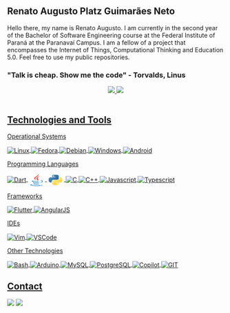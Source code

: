 ## Renato Augusto Platz Guimarães Neto
Hello there, my name is Renato Augusto. I am currently in the second year of the Bachelor of Software Engineering course at the Federal Institute of Paraná at the Paranavaí Campus. I am a fellow of a project that encompasses the Internet of Things, Computational Thinking and Education 5.0. Feel free to use my public repositories.

<h3> "Talk is cheap. Show me the code" - Torvalds, Linus </h3>
<div align="center">
  <a href="https://github.com/Argustor">
  <img height="180em" src="https://github-readme-stats.vercel.app/api?username=netorapg&show_icons=true&include_all_commits=true&theme=dracula&count_private=true"/>
  <img height="180em" src="https://github-readme-stats.vercel.app/api/top-langs/?username=netorapg&layout=compact&langs_count=7&theme=dracula"/>
</div>
   
<div style="display: inline_block"><br>
   <h2>  Technologies and Tools </h2>
   <p> Operational Systems </p>
  <img align="center" alt="Linux" title="Linux" height="30" width="40" src="https://cdn.jsdelivr.net/gh/devicons/devicon/icons/linux/linux-original.svg" >
 <img align="center" alt="Fedora" title="Fedora" height="30" width="40"  src="https://cdn.jsdelivr.net/gh/devicons/devicon/icons/fedora/fedora-original.svg">
   <img align="center" alt="Debian" title="Debian" height="30" width="40" src="https://cdn.jsdelivr.net/gh/devicons/devicon/icons/debian/debian-original.svg" >
   <img align="center" alt="Windows" title="Windows" height="30" width="40" src="https://cdn.jsdelivr.net/gh/devicons/devicon/icons/windows8/windows8-original.svg" >
   <img align="center" alt="Android" title="Android" height="30" width="40" src="https://cdn.jsdelivr.net/gh/devicons/devicon/icons/android/android-original.svg" >
 <br/>
  <p>Programming Languages</p>
<img align="center" alt="Dart" title="Dart" height="30" width="40" src="https://cdn.jsdelivr.net/gh/devicons/devicon/icons/dart/dart-original.svg" >

<img align="center" alt="Java" title="Java" height="30" width="40" src="https://raw.githubusercontent.com/devicons/devicon/master/icons/java/java-original.svg">
<img align="center" alt="Python" title="Python" height="30" width="40" src="https://raw.githubusercontent.com/devicons/devicon/master/icons/python/python-original.svg">
<img align="center" alt="C" title="C" height="30" width="40" src="https://cdn.jsdelivr.net/gh/devicons/devicon/icons/c/c-original.svg">
<img align="center" alt="C++" title="C++" height="30" width="40"  src="https://cdn.jsdelivr.net/gh/devicons/devicon/icons/cplusplus/cplusplus-original.svg">
<img align="center" alt="Javascript" title="Javascript" height="30" width="40" src="https://cdn.jsdelivr.net/gh/devicons/devicon/icons/javascript/javascript-original.svg" > 
<img align="center" alt="Typescript" title="Typescript" height="30" width="40" src="https://cdn.jsdelivr.net/gh/devicons/devicon/icons/typescript/typescript-original.svg" >
  <p>Frameworks</p>
  <img align="center" alt="Flutter" title="Flutter" height="30" width="40" src="https://cdn.jsdelivr.net/gh/devicons/devicon/icons/flutter/flutter-original.svg" >
  <img align="center" alt="AngularJS" title="AngularJS" height="30" width="40" src="https://cdn.jsdelivr.net/gh/devicons/devicon/icons/angularjs/angularjs-original.svg">
  <br/>
  <p>IDEs</p>
  <img align="center" alt="Vim" title="Vim" height="30" width="40" src="https://cdn.jsdelivr.net/gh/devicons/devicon/icons/vim/vim-plain.svg"  >
  <img align="center" alt="VSCode" title="VSCode" height="30" width="40" src="https://cdn.jsdelivr.net/gh/devicons/devicon/icons/vscode/vscode-original.svg">
  <br/>
  <p>Other Technologies</p>
   <img align="center" alt="Bash" title="Bash" height="30" width="40" src="https://cdn.jsdelivr.net/gh/devicons/devicon/icons/bash/bash-original.svg" >
  <img align="center" alt="Arduino" title="Arduino/IoT" height="30" width="40"src="https://cdn.jsdelivr.net/gh/devicons/devicon/icons/arduino/arduino-original.svg">
   <img align="center" alt="MySQL" title="MySQL" height="30" width="40" src="https://cdn.jsdelivr.net/gh/devicons/devicon/icons/mysql/mysql-original.svg">
  <img align="center" alt="PostgreSQL" title="PostgreSQL" height="30" width="40" src="https://cdn.jsdelivr.net/gh/devicons/devicon/icons/postgresql/postgresql-original.svg">
  <img align="center" alt="Copilot" title="Copilot" height="30" width="40"
        src="https://api.iconify.design/logos/github-copilot.svg">
   <img align="center" alt="GIT" title="GIT" height="30" width="40" src="https://cdn.jsdelivr.net/gh/devicons/devicon/icons/git/git-original.svg">

  </div>
  
  

   
 <h2>  Contact </h2>
 <div style"display: inline_block">
  <a href = "mailto:renatoplatz11@gmail.com"><img src="https://img.shields.io/badge/-Gmail-%23333?style=for-the-badge&logo=gmail&logoColor=white" target="_blank"></a>
  <a href="https://www.linkedin.com/in/renato-augusto-platz-guimarães-neto-b930551b7/" target="_blank"><img src="https://img.shields.io/badge/-LinkedIn-%230077B5?style=for-the-badge&logo=linkedin&logoColor=white" target="_blank"></a>
  </div>
